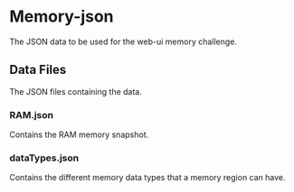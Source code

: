 # Memory-json
The JSON data to be used for the web-ui memory challenge.

## Data Files
The JSON files containing the data.

### RAM.json
Contains the RAM memory snapshot.

### dataTypes.json
Contains the different memory data types that a memory region can have.
